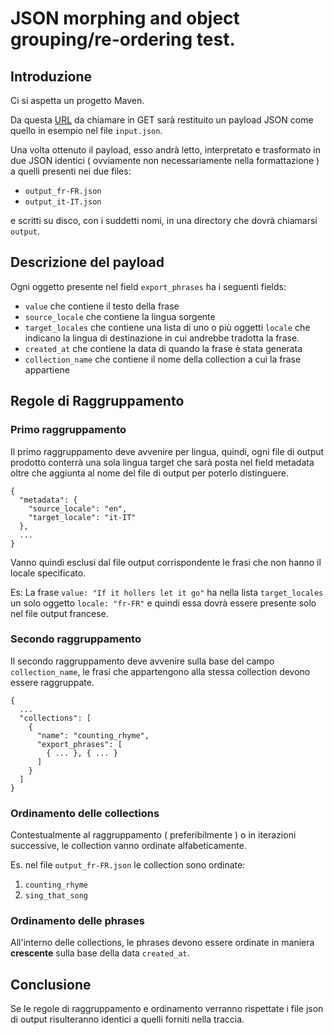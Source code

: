 # JSON morphing and object grouping/re-ordering test.

## Introduzione
Ci si aspetta un progetto Maven.

Da questa [URL](http://www.mocky.io/v2/5db8a72230000064005edf0d) da chiamare in GET sarà restituito un payload JSON
come quello in esempio nel file `input.json`.

Una volta ottenuto il payload, esso andrà letto, interpretato e trasformato in due JSON identici ( ovviamente non necessariamente nella formattazione ) a quelli presenti nei due files:
- `output_fr-FR.json`
- `output_it-IT.json`

e scritti su disco, con i suddetti nomi, in una directory che dovrà chiamarsi `output`. 

## Descrizione del payload
Ogni oggetto presente nel field `export_phrases` ha i seguenti fields:
- `value` che contiene il testo della frase
- `source_locale` che contiene la lingua sorgente
- `target_locales` che contiene una lista di uno o più oggetti `locale` che indicano la lingua di destinazione in cui andrebbe tradotta la frase.
- `created_at` che contiene la data di quando la frase è stata generata
- `collection_name` che contiene il nome della collection a cui la frase appartiene

## Regole di Raggruppamento

### Primo raggruppamento
Il primo raggruppamento deve avvenire per lingua, quindi, ogni file di output prodotto conterrà una sola lingua target che sarà posta nel field metadata oltre che aggiunta al nome del file di
 output per poterlo distinguere.
```
{
  "metadata": {
    "source_locale": "en",
    "target_locale": "it-IT"
  },
  ...
}
```
Vanno quindi esclusi dal file output corrispondente le frasi che non hanno il locale specificato.

Es:
La frase `value: "If it hollers let it go"` ha nella lista `target_locales` un solo oggetto `locale: "fr-FR"` e quindi essa dovrà essere presente solo nel file output francese.

### Secondo raggruppamento
Il secondo raggruppamento deve avvenire sulla base del campo `collection_name`, le frasi che appartengono alla stessa collection devono essere raggruppate.
```
{
  ...
  "collections": [
    {
      "name": "counting_rhyme",
      "export_phrases": [
        { ... }, { ... }
      ]
    }
  ]
}
```
### Ordinamento delle collections
Contestualmente al raggruppamento ( preferibilmente ) o in iterazioni successive, le collection vanno ordinate alfabeticamente.

Es. nel file `output_fr-FR.json` le collection sono ordinate:
1. `counting_rhyme` 
2. `sing_that_song`

### Ordinamento delle phrases
All'interno delle collections, le phrases devono essere ordinate in maniera **crescente** sulla base della data `created_at`.

## Conclusione
Se le regole di raggruppamento e ordinamento verranno rispettate i file json di output risulteranno identici a quelli forniti nella traccia.
